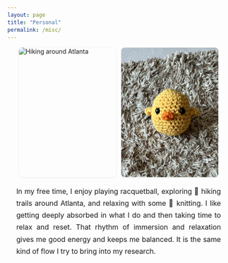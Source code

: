 ```yaml
---
layout: page
title: "Personal"
permalink: /misc/
---
```


<style>
.personal-section {
  max-width: 760px;
  margin: 1rem auto 2rem;
  padding: 0;
}

.personal-section h1 {
  font-size: 2rem;
  font-weight: 800;
  color: #111;
  margin: 0 0 1rem;
  line-height: 1.3;
  letter-spacing: 0.2px;
}

/* 이미지 그룹 (2장) */
.personal-gallery {
  display: flex;
  flex-wrap: wrap;
  justify-content: center;
  gap: 0.8rem;
  margin-bottom: 1.2rem;
}

.personal-gallery img {
  width: 32%;
  min-width: 220px;
  border-radius: 8px;
  object-fit: cover;
  box-shadow: 0 1px 4px rgba(0, 0, 0, 0.08);
  transition: transform 0.25s ease;
}

.personal-gallery img:hover {
  transform: scale(1.02);
}
/* 본문 */
.personal-section p {
  font-family: "Inter","Helvetica Neue",Arial,sans-serif;
  font-size: 1rem;
  line-height: 1.7;
  letter-spacing: -0.1px;
  color: var(--text);
  text-align: justify;
  margin: .4rem 0 1rem;
  -webkit-font-smoothing: antialiased;
  -moz-osx-font-smoothing: grayscale;
  text-rendering: optimizeLegibility;
}

/* 이모지 정렬 */
.personal-section p .emoji {
  vertical-align: -0.1em;
  margin: 0 .08em;
}

/* 모바일: 세로 배치 */
/* 모바일 보완 */
@media (max-width: 768px) {
  .personal-section {
    max-width: 100% !important;   /* 760px 고정 상한 해제 */
    padding: 0 12px;               /* 좌우 여백만 살짝 */
    box-sizing: border-box;
  }
  .personal-gallery {
    flex-direction: column;
    align-items: center;
    gap: 0.75rem;
  }
  .personal-gallery img {
    width: 100% !important;        /* 퍼센트/픽셀 혼용 이슈 방지 */
    max-width: 360px;              /* 너무 커 보이지 않게 상한만 */
  }
  .personal-section p {
    text-align: left;
  }
}

/* 태블릿 단계(옵션): 살짝 여유 */
@media (min-width: 769px) and (max-width: 1024px) {
  .personal-section { max-width: 92%; }
  .personal-gallery img { width: 44%; }
}
</style>

<section class="personal-section">

  <!-- 이미지 3장 -->
  <div class="personal-gallery">
    <img src="/images/personal_hiking.jpg" alt="Hiking around Atlanta">
    <img src="/images/personal_knitting.jpg" alt="Knitting at home">
  </div>

  <p>
    In my free time, I enjoy playing racquetball, exploring 🥾 hiking trails around Atlanta,
    and relaxing with some 🧶 knitting. I like getting deeply absorbed in what I do and then taking time to relax and reset.
    That rhythm of immersion and relaxation gives me good energy and keeps me balanced.
    It is the same kind of flow I try to bring into my research.
  </p>
</section>

